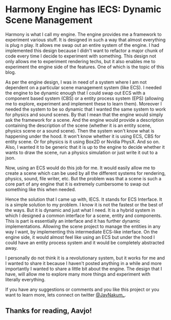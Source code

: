 # Harmony Engine has IECS: Dynamic Scene Management

Harmony is what I call my engine. The engine provides me a framework to experiment various stuff. It is designed in such a way that almost everything is plug n play. It allows me swap out an entire system of the engine. I had implemented this design because I didn't want to refactor a major chunk of code every time I decide to experiment with something. This design not only allows me to experiment rendering techs, but it also enables me to experiment the engine side of the features. One of which is the topic of this blog.

As per the engine design, I was in need of a system where I am not dependent on a particular scene management system (like ECS). I needed the engine to be dynamic enough that I could swap out ECS with a component based system (CBS) or a entity process system (EPS) (allowing me to explore, experiment and implement these to learn them). Moreover I needed the system to be so dynamic that I wanted the same system to work for physics and sound scenes. 
By that I mean that the engine would simply ask the framework for a scene. And the engine would provide a description containing the description of the scene (whether it is an entity scene, physics scene or a sound scene). Then the system won't know what is happening under the hood. It won't know whether it is using ECS, CBS for entity scene. Or for physics is it using Box2D or Nvidia PhysX. And so on. Also, I wanted it to be generic that it is up to the engine to decide whether it wants to draw the scene, run a physics simulation or just write it out to a json.

Now, using an ECS would do this job for me. It would easily allow me to create a scene which can be used by all the different systems for rendering, physics, sound, file writer, etc. But the problem was that a scene is such a core part of any engine that it is extremely cumbersome to swap out something like this when needed.

Hence the solution that I came up with, IECS. It stands for ECS Interface. It is a simple solution to my problem. I know it is not the fastest or the best of the ways. But it is dynamic and just what I need. It is a hybrid system in which I designed a common interface for a scene, entity and components. This is part is essentially an interface and it has further dynamic implementations. Allowing the scene project to manage the entities in any way I want, by implementing this intermediate ECS-like interface. On the engine side, it would almost feel like using an ECS but under the hood I could have an entity process system and it would be completely abstracted away.

I personally do not think it is a revolutionary system, but it works for me and I wanted to share it because I haven't posted anything in a while and more importantly I wanted to share a little bit about the engine. The design that I have, will allow me to explore many more things and experiment with literally everything.

If you have any suggestions or comments and you like this project or you want to learn more, lets connect on twitter [@JayNakum_](https://twitter.com/JayNakum_).
## Thanks for reading, Aavjo!